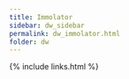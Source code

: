 ```yaml
---
title: Immolator
sidebar: dw_sidebar
permalink: dw_immolator.html
folder: dw
---
```



{% include links.html %}
